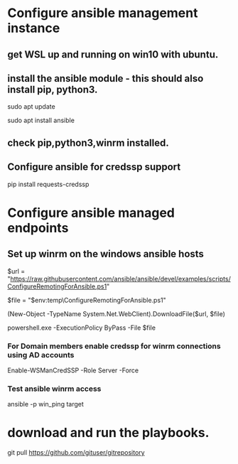 # Configure ansible management instance

## get WSL up and running on win10 with ubuntu.

## install the ansible module - this should also install pip, python3.
sudo apt update

sudo apt install ansible

## check pip,python3,winrm installed.

## Configure ansible for credssp support

pip install requests-credssp

# Configure ansible managed endpoints

## Set up winrm on the windows ansible hosts

$url = "https://raw.githubusercontent.com/ansible/ansible/devel/examples/scripts/ConfigureRemotingForAnsible.ps1"

$file = "$env:temp\ConfigureRemotingForAnsible.ps1"

(New-Object -TypeName System.Net.WebClient).DownloadFile($url, $file)

powershell.exe -ExecutionPolicy ByPass -File $file

### For Domain members enable credssp for winrm connections using AD accounts

Enable-WSManCredSSP -Role Server -Force

### Test ansible winrm access

ansible -p win_ping target

# download and run the playbooks.

git pull https://github.com/gituser/gitrepository

